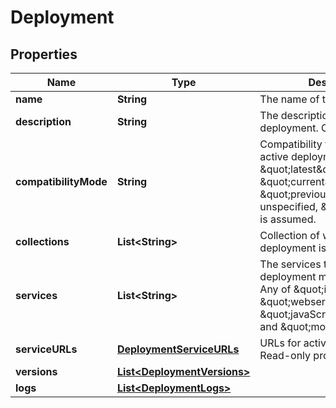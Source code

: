 
# Deployment

## Properties
Name | Type | Description | Notes
------------ | ------------- | ------------- | -------------
**name** | **String** | The name of the deployment. |  [optional]
**description** | **String** | The description of the deployment. Optional. |  [optional]
**compatibilityMode** | **String** | Compatibility for the currently-active deployment. One of \&quot;latest\&quot;, \&quot;current\&quot;, and \&quot;previous\&quot;. If unspecified, \&quot;latest\&quot; is assumed. |  [optional]
**collections** | **List&lt;String&gt;** | Collection of which the deployment is a member. |  [optional]
**services** | **List&lt;String&gt;** | The services to which the deployment may be activated. Any of \&quot;interview\&quot;, \&quot;webservice\&quot;, \&quot;javaScriptSessions\&quot;, and \&quot;mobile\&quot;. |  [optional]
**serviceURLs** | [**DeploymentServiceURLs**](DeploymentServiceURLs.md) | URLs for activated services. Read-only property. |  [optional]
**versions** | [**List&lt;DeploymentVersions&gt;**](DeploymentVersions.md) |  |  [optional]
**logs** | [**List&lt;DeploymentLogs&gt;**](DeploymentLogs.md) |  |  [optional]



